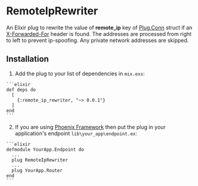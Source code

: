 # RemoteIpRewriter

An Elixir plug to rewrite the value of **remote_ip** key of [Plug.Conn](https://hexdocs.pm/plug/Plug.Conn.html) struct if an [X-Forwarded-For](https://en.wikipedia.org/wiki/X-Forwarded-For) header is found.
The addresses are processed from right to left to prevent ip-spoofing.
Any private network addresses are skipped.

## Installation

  1. Add the plug to your list of dependencies in `mix.exs`:

    ```elixir
    def deps do
      [
        {:remote_ip_rewriter, "~> 0.0.1"}
      ]
    end
    ```

  2. If you are using [Phoenix Framework](http://www.phoenixframework.org/) then put the plug in your application's endpoint `lib\your_app\endpoint.ex`:

    ```elixir
    defmodule YourApp.Endpoint do
      ...
      plug RemoteIpRewriter
      ...
      plug YourApp.Router
    end
    ```
